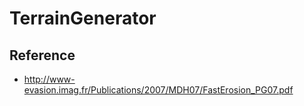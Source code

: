 # TerrainGenerator

## Reference
* http://www-evasion.imag.fr/Publications/2007/MDH07/FastErosion_PG07.pdf